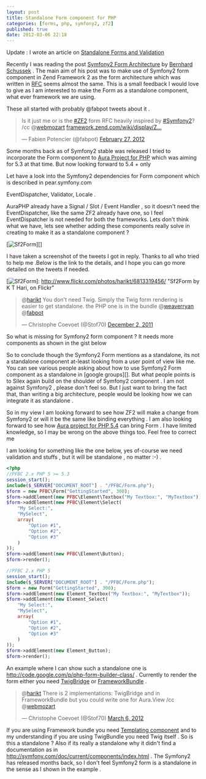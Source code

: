 ```yaml
---
layout: post
title: Standalone Form component for PHP
categories: [forms, php, symfony2, zf2]
published: true
date: 2012-03-06 22:18
---
```


Update : I wrote an article on [Standalone Forms and Validation](http://harikt.com/blog/2013/05/21/standalone-forms-and-validation/)

Recently I was reading the post [Symfony2 Form Architecture][] by
[Bernhard Schussek][] . The main aim of his post was to make use of
Symfony2 form component in Zend Framework 2 as the form architecture
which was written in [RFC][] seems almost the same. This is a small
feedback I would love to give as I am interested to make the Form as a
standalone component, what ever framework we are using.

These all started with probably @fabpot tweets about it .

  [Symfony2 Form Architecture]: http://webmozarts.com/2012/03/06/symfony2-form-architecture/
  [Bernhard Schussek]: https://twitter.com/#!/webmozart
  [RFC]: http://framework.zend.com/wiki/display/ZFDEV2/RFC+-+Forms

> Is it just me or is the [\#ZF2][] form RFC heavily inspired by
> [\#Symfony2][]? /cc @[webmozart][]
> [framework.zend.com/wiki/display/Z…][]
>
> — Fabien Potencier (@fabpot) [February 27, 2012][]

<script src="//platform.twitter.com/widgets.js" charset="utf-8"></script>
 

  [\#ZF2]: https://twitter.com/search/%2523ZF2
  [\#Symfony2]: https://twitter.com/search/%2523Symfony2
  [webmozart]: https://twitter.com/webmozart
  [framework.zend.com/wiki/display/Z…]: http://t.co/cRf01a3X
    "http://framework.zend.com/wiki/display/ZFDEV2/RFC+-+Forms"
  [February 27, 2012]: https://twitter.com/fabpot/status/174153351372611584
  
Some months back as of Symfony2 stable was released I tried to
incorporate the Form component to [Aura Project for PHP][] which was
aiming for 5.3 at that time. But now looking forward to 5.4 + only

Let have a look into the Symfony2 dependencies for Form component which
is described in pear.symfony.com 

EventDispatcher, Validator, Locale .

AuraPHP already have a Signal / Slot / Event Handler , so it doesn't
need the EventDispatcher, like the same ZF2 already have one, so I
feel EventDispatcher is not needed for both the frameworks. Lets don't
think what we have, lets see whether adding these components
really solve in creating to make it as a standalone component ?

<p>
<script src="http://pastie.org/2954729.js"></script>
</p>

  [Aura Project for PHP]: https://github.com/auraphp
  
[![Sf2Form][]][]

I have taken a screenshot of the tweets I got in reply. Thanks to all
who tried to help me .Below is the link to the details, and I hope you
can go more detailed on the tweets if needed.

  [Sf2Form]: http://farm8.staticflickr.com/7055/6813319456_3441d6be49.jpg
  [![Sf2Form][]]: http://www.flickr.com/photos/harikt/6813319456/
    "Sf2Form by K T Hari, on Flickr"
    
> @[harikt][] You don't need Twig. Simply the Twig form rendering is
> easier to get standalone. the PHP one is in the bundle @[weaverryan][]
> @[fabpot][]
>
> — Christophe Coevoet (@Stof70) [December 2, 2011][]

<script src="//platform.twitter.com/widgets.js" charset="utf-8"></script>

So what is missing for Symfony2 form component ? It needs more
components as shown in the gist  below

  [harikt]: https://twitter.com/harikt
  [weaverryan]: https://twitter.com/weaverryan
  [fabpot]: https://twitter.com/fabpot
  [December 2, 2011]: https://twitter.com/Stof70/status/142643884047089664
  
<p>
<script src="https://gist.github.com/1170166.js"> </script>
</p>
So to conclude though the Symfony2 Form mentions as a standalone, its
not a standalone component at-least looking from a user point of view
like me. You can see various people asking about how to use Symfony2
Form component as a standalone in [google groups][]. But what people
points is to Silex again build on the shoulder of Symfony2 component . I
am not against Symfony2 , please don't feel so. But I just want to bring
the fact that, than writing a big architecture, people would be looking
how we can integrate it as standalone .

  [google groups]: https://groups.google.com/forum/?fromgroups#!topic/symfony-users/aAqDJjkl2gQ
  
So in my view I am looking forward to see how ZF2 will make a change
from Symfony2 or will it be the same like binding everything . I am also
looking forward to see how [Aura project for PHP 5.4][] can bring Form .
I have limited knowledge, so I may be wrong on the above things too.
Feel free to correct me

I am looking for something like the one below, yes of-course we need
validation and stuffs , but it will be standalone , no matter :-) .

  [Aura project for PHP 5.4]: http://auraphp.github.com

```php
<?php
//PFBC 2.x PHP 5 >= 5.3     
session_start();     
include($_SERVER["DOCUMENT_ROOT"] . "/PFBC/Form.php");
$form = new PFBC\Form("GettingStarted", 300);
$form->addElement(new PFBC\Element\Textbox("My Textbox:", "MyTextbox"));
$form->addElement(new PFBC\Element\Select(
    "My Select:",
    "MySelect",
    array(
        "Option #1",
        "Option #2",
        "Option #3"
    )
));
$form->addElement(new PFBC\Element\Button);
$form->render();

//PFBC 2.x PHP 5
session_start();
include($_SERVER["DOCUMENT_ROOT"] . "/PFBC/Form.php");
$form = new Form("GettingStarted", 300);
$form->addElement(new Element_Textbox("My Textbox:", "MyTextbox"));
$form->addElement(new Element_Select(
    "My Select:", 
    "MySelect", 
    array(        
        "Option #1",        
        "Option #2",        
        "Option #3"     
    )
));     
$form->addElement(new Element_Button);
$form->render();
```

An example where I can show such a standalone one is
http://code.google.com/p/php-form-builder-class/ . Currently to render
the form either you need [TwigBridge][] or [FrameworkBundle][] .

> @[harikt][] There is 2 implementations: TwigBridge and in
> FrameworkBundle but you could write one for Aura.View /cc
> @[webmozart][]
>
> — Christophe Coevoet (@Stof70) [March 6, 2012][]

<script src="//platform.twitter.com/widgets.js" charset="utf-8"></script>

  [TwigBridge]: https://github.com/symfony/TwigBridge
  [FrameworkBundle]: https://github.com/symfony/FrameworkBundle
  [harikt]: https://twitter.com/harikt
  [webmozart]: https://twitter.com/webmozart
  [March 6, 2012]: https://twitter.com/Stof70/status/177148060881788929
  
If you are using Framework bundle you need [Templating component][] and
to my understanding if you are using TwigBundle you need Twig itself .
So is this a standalone ? Also if its really a standalone why it didn't
find a documentation as in
http://symfony.com/doc/current/components/index.html . The Symfony2 has
released months back, so I don't feel Symfony2 form is a standalone in
the sense as I shown in the example .

  [Templating component]: https://github.com/symfony/FrameworkBundle/blob/master/Templating/Helper/FormHelper.php
